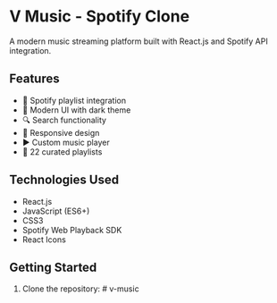 # V Music - Spotify Clone

A modern music streaming platform built with React.js and Spotify API integration.

## Features

- 🎵 Spotify playlist integration
- 🎨 Modern UI with dark theme
- 🔍 Search functionality
- 📱 Responsive design
- ▶️ Custom music player
- 📂 22 curated playlists

## Technologies Used

- React.js
- JavaScript (ES6+)
- CSS3
- Spotify Web Playback SDK
- React Icons

## Getting Started

1. Clone the repository:
#   v - m u s i c  
 